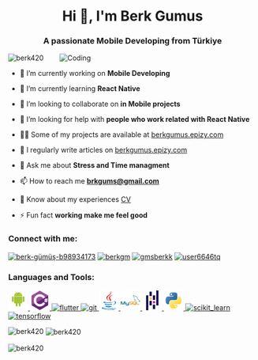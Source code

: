 <h1 align="center">Hi 👋, I'm Berk Gumus</h1>
<h3 align="center">A passionate Mobile Developing from Türkiye</h3>
<img align="right" alt="Coding" width="400" src="https://cdn.dribbble.com/users/1162077/screenshots/3848914/programmer.gif"/>



<p align="left"> <img src="https://komarev.com/ghpvc/?username=berk420&label=Profile%20views&color=0e75b6&style=flat" alt="berk420" /> </p>

- 🔭 I’m currently working on **Mobile Developing**

- 🌱 I’m currently learning **React Native**

- 👯 I’m looking to collaborate on **in Mobile projects**

- 🤝 I’m looking for help with **people who work related with React Native**

- 👨‍💻 Some of my projects are available at [berkgumus.epizy.com](berkgumus.epizy.com)

- 📝 I regularly write articles on [berkgumus.epizy.com](berkgumus.epizy.com)

- 💬 Ask me about **Stress and Time managment**

- 📫 How to reach me **brkgums@gmail.com**

- 📄 Know about my experiences [CV](https://drive.google.com/file/d/1jN11C-qR2H9O44eDqYiqLuqxu7UeFPcV/view?usp=sharing)

- ⚡ Fun fact **working make me feel good**

<h3 align="left">Connect with me:</h3>
<p align="left">
<a href="https://linkedin.com/in/berk-gümüş-b98934173" target="blank"><img align="center" src="https://raw.githubusercontent.com/rahuldkjain/github-profile-readme-generator/master/src/images/icons/Social/linked-in-alt.svg" alt="berk-gümüş-b98934173" height="30" width="40" /></a>
<a href="https://kaggle.com/berkgm" target="blank"><img align="center" src="https://raw.githubusercontent.com/rahuldkjain/github-profile-readme-generator/master/src/images/icons/Social/kaggle.svg" alt="berkgm" height="30" width="40" /></a>
<a href="https://instagram.com/gmsberkk" target="blank"><img align="center" src="https://raw.githubusercontent.com/rahuldkjain/github-profile-readme-generator/master/src/images/icons/Social/instagram.svg" alt="gmsberkk" height="30" width="40" /></a>
<a href="https://www.leetcode.com/user6646tq" target="blank"><img align="center" src="https://raw.githubusercontent.com/rahuldkjain/github-profile-readme-generator/master/src/images/icons/Social/leet-code.svg" alt="user6646tq" height="30" width="40" /></a>
</p>

<h3 align="left">Languages and Tools:</h3>
<p align="left"> <a href="https://developer.android.com" target="_blank" rel="noreferrer"> <img src="https://raw.githubusercontent.com/devicons/devicon/master/icons/android/android-original-wordmark.svg" alt="android" width="40" height="40"/> </a> <a href="https://www.w3schools.com/cs/" target="_blank" rel="noreferrer"> <img src="https://raw.githubusercontent.com/devicons/devicon/master/icons/csharp/csharp-original.svg" alt="csharp" width="40" height="40"/> </a> <a href="https://flutter.dev" target="_blank" rel="noreferrer"> <img src="https://www.vectorlogo.zone/logos/flutterio/flutterio-icon.svg" alt="flutter" width="40" height="40"/> </a> <a href="https://git-scm.com/" target="_blank" rel="noreferrer"> <img src="https://www.vectorlogo.zone/logos/git-scm/git-scm-icon.svg" alt="git" width="40" height="40"/> </a> <a href="https://www.java.com" target="_blank" rel="noreferrer"> <img src="https://raw.githubusercontent.com/devicons/devicon/master/icons/java/java-original.svg" alt="java" width="40" height="40"/> </a> <a href="https://www.mysql.com/" target="_blank" rel="noreferrer"> <img src="https://raw.githubusercontent.com/devicons/devicon/master/icons/mysql/mysql-original-wordmark.svg" alt="mysql" width="40" height="40"/> </a> <a href="https://pandas.pydata.org/" target="_blank" rel="noreferrer"> <img src="https://raw.githubusercontent.com/devicons/devicon/2ae2a900d2f041da66e950e4d48052658d850630/icons/pandas/pandas-original.svg" alt="pandas" width="40" height="40"/> </a> <a href="https://www.python.org" target="_blank" rel="noreferrer"> <img src="https://raw.githubusercontent.com/devicons/devicon/master/icons/python/python-original.svg" alt="python" width="40" height="40"/> </a> <a href="https://scikit-learn.org/" target="_blank" rel="noreferrer"> <img src="https://upload.wikimedia.org/wikipedia/commons/0/05/Scikit_learn_logo_small.svg" alt="scikit_learn" width="40" height="40"/> </a> <a href="https://www.tensorflow.org" target="_blank" rel="noreferrer"> <img src="https://www.vectorlogo.zone/logos/tensorflow/tensorflow-icon.svg" alt="tensorflow" width="40" height="40"/> </a> </p>

<p><img align="left" src="https://github-readme-stats.vercel.app/api/top-langs?username=berk420&show_icons=true&locale=en&layout=compact" alt="berk420" /></p>

<p>&nbsp;<img align="center" src="https://github-readme-stats.vercel.app/api?username=berk420&show_icons=true&locale=en" alt="berk420" /></p>

<p><img align="center" src="https://github-readme-streak-stats.herokuapp.com/?user=berk420&" alt="berk420" /></p>
